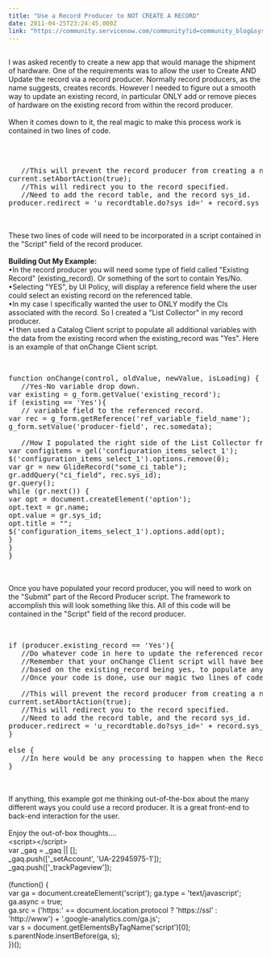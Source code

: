 ```yaml
---
title: "Use a Record Producer to NOT CREATE A RECORD"
date: 2011-04-25T23:24:45.000Z
link: "https://community.servicenow.com/community?id=community_blog&sys_id=6c8de269dbd0dbc01dcaf3231f96198f"
---
```

<p><img  alt="" class="jive-image" src="3ea4f846db1cdfc068c1fb651f961911.iix" style="float:right;" /><br />I was asked recently to create a new app that would manage the shipment of hardware. One of the requirements was to allow the user to Create AND Update the record via a record producer. Normally record producers, as the name suggests, creates records. However I needed to figure out a smooth way to update an existing record, in particular ONLY add or remove pieces of hardware on the existing record from within the record producer.<br /><br />When it comes down to it, the real magic to make this process work is contained in two lines of code. <br /><br /><pre __default_attr="plain" __jive_macro_name="code" class="jive_text_macro jive_macro_code"><br /><br />   //This will prevent the record producer from creating a new record.<br />current.setAbortAction(true);<br />   //This will redirect you to the record specified. <br />   //Need to add the record table, and the record sys_id.<br />producer.redirect = 'u_recordtable.do?sys_id=' + record.sys_id;<br /></pre><br /><br />These two lines of code will need to be incorporated in a script contained in the "Script" field of the record producer.<br /><br /><b>Building Out My Example:</b><br />•In the record producer you will need some type of field called "Existing Record" (existing_record). Or something of the sort to contain Yes/No.<br />•Selecting "YES", by UI Policy, will display a reference field where the user could select an existing record on the referenced table.<br />•In my case I specifically wanted the user to ONLY modify the CIs associated with the record. So I created a "List Collector" in my record producer. <br />•I then used a Catalog Client script to populate all additional variables with the data from the existing record when the existing_record was "Yes". Here is an example of that onChange Client script.<br /><pre __default_attr="plain" __jive_macro_name="code" class="jive_text_macro jive_macro_code"><br /><br />function onChange(control, oldValue, newValue, isLoading) {<br />   //Yes-No variable drop down.<br />var existing = g_form.getValue('existing_record');<br />if (existing == 'Yes'){<br />   // variable field to the referenced record.<br />var rec = g_form.getReference('ref_variable_field_name');<br />g_form.setValue('producer-field', rec.somedata);<br /><br />   //How I populated the right side of the List Collector from the existing record.<br />var configitems = gel('configuration_items_select_1');<br />$('configuration_items_select_1').options.remove(0);<br />var gr = new GlideRecord("some_ci_table");<br />gr.addQuery("ci_field", rec.sys_id);<br />gr.query();<br />while (gr.next()) {<br />var opt = document.createElement('option');<br />opt.text = gr.name;<br />opt.value = gr.sys_id;<br />opt.title = "";<br />$('configuration_items_select_1').options.add(opt);<br />}<br />}<br />}<br /></pre><br /><br />Once you have populated your record producer, you will need to work on the "Submit" part of the Record Producer script. The framework to accomplish this will look something like this. All of this code will be contained in the "Script" field of the record producer.<br /><pre __default_attr="plain" __jive_macro_name="code" class="jive_text_macro jive_macro_code"><br /><br />if (producer.existing_record == 'Yes'){<br />   //Do whatever code in here to update the referenced record. <br />   //Remember that your onChange Client script will have been triggered,<br />   //based on the existing_record being yes, to populate any fields you want.<br />   //Once your code is done, use our magic two lines of code.<br /><br />   //This will prevent the record producer from creating a new record.<br />current.setAbortAction(true);<br />   //This will redirect you to the record specified. <br />   //Need to add the record table, and the record sys_id.<br />producer.redirect = 'u_recordtable.do?sys_id=' + record.sys_id;<br />}<br /><br />else {<br />   //In here would be any processing to happen when the Record producer will actually Complete.<br />}<br /></pre><br /><br />If anything, this example got me thinking out-of-the-box about the many different ways you could use a record producer. It is a great front-end to back-end interaction for the user.<br /><br />Enjoy the out-of-box thoughts....<br />&lt;script&gt;&lt;/script&gt;<br /> var _gaq = _gaq || [];<br /> _gaq.push(['_setAccount', 'UA-22945975-1']);<br /> _gaq.push(['_trackPageview']);<br /><br /> (function() {<br /> var ga = document.createElement('script'); ga.type = 'text/javascript'; ga.async = true;<br /> ga.src = ('https:' == document.location.protocol ? 'https://ssl' : 'http://www') + '.google-analytics.com/ga.js';<br /> var s = document.getElementsByTagName('script')[0]; s.parentNode.insertBefore(ga, s);<br /> })();<br /><br /></p>